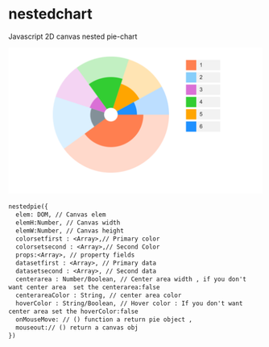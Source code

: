 # nestedchart
Javascript 2D canvas nested pie-chart



![Alt text](piess.png?raw=true "Optional Title")


```
nestedpie({
  elem: DOM, // Canvas elem
  elemH:Number, // Canvas width
  elemW:Number, // Canvas height
  colorsetfirst : <Array>,// Primary color
  colorsetsecond : <Array>,// Second Color
  props:<Array>, // property fields
  datasetfirst : <Array>, // Primary data 
  datasetsecond : <Array>, // Second data 
  centerarea : Number/Boolean, // Center area width , if you don't want center area  set the centerarea:false
  centerareaColor : String, // center area color
  hoverColor : String/Boolean, // Hover color : If you don't want center area set the hoverColor:false
  onMouseMove: // () function a return pie object ,
  mouseout:// () return a canvas obj
})
```

 




